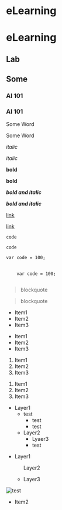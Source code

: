 # eLearning

<h1>eLearning</h1>

## Lab

<h2>Some</h2>

### AI 101

<h3>AI 101</h3>

Some Word

<p>Some Word</p>

*italic*

<em>italic</em>

**bold**

<strong>bold</strong>

***bold and italic***

<em><strong>bold and italic</strong></em>

[link](http://www.google.com)

<a href="http://www.google.com">link</a>

`code`

<code>code</code>

```
var code = 100;
```

<pre>
  <code>
    var code = 100;
  </code>
</pre>

> blockquote

<blockquote>
  blockquote
</blockquote>

* Item1
* Item2
* Item3

<ul>
  <li>Item1</li>
  <li>Item2</li>
  <li>Item3</li>
</ul>

1. Item1
2. Item2
3. Item3

<ol>
  <li>Item1</li>
  <li>Item2</li>
  <li>Item3</li>
</ol>

* Layer1
  * test
    * test
    * test
  * Layer2
    * Lyaer3
    * test

<ul>
  <li>
    <p>Layer1</p>
    <ul>
      <p>Layer2</p>
      <li>
        <p>Layer3</p>
      </li>
    </ul>
  </li>
</ul>

![test](https://p.bigstockphoto.com/GeFvQkBbSLaMdpKXF1Zv_bigstock-Aerial-View-Of-Blue-Lakes-And--227291596.jpg)
* Item2
